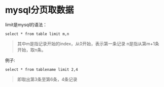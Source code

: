 # mysql分页取数据

limit是mysql的语法：

```shell
select * from table limit m,n
```

> 其中m是指记录开始的index，从0开始，表示第一条记录 n是指从第m+1条开始，取n条。

例子:

```shell
select * from tablename limit 2,4
```

> 即取出第3条至第6条，4条记录
